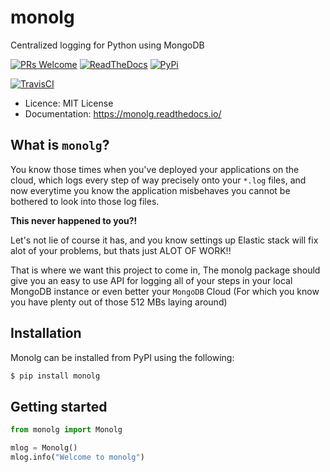 # monolg
Centralized logging for Python using MongoDB

[![PRs Welcome](https://img.shields.io/badge/PRs-welcome-brightgreen.svg?style=flat-square)](https://makeapullrequest.com) [![ReadTheDocs](https://readthedocs.org/projects/monolg/badge/?version=latest)](https://monolg.readthedocs.io/en/latest/?version=latest) [![PyPi](https://img.shields.io/pypi/v/monolg.svg)](https://pypi.python.org/pypi/monolg)

[![TravisCI](https://img.shields.io/travis/Mukhopadhyay/monolg.svg)](https://travis-ci.com/Mukhopadhyay/monolg)

+ Licence: MIT License
+ Documentation: https://monolg.readthedocs.io/

## What is `monolg`?
You know those times when you've deployed your applications on the cloud, which logs every step of way precisely onto your `*.log` files, and now everytime you know the application misbehaves you cannot be bothered to look into those log files.

**This never happened to you?!**

Let's not lie of course it has, and you know settings up Elastic stack will fix alot of your problems, but thats just ALOT OF WORK!!

That is where we want this project to come in, The monolg package should give you an easy to use API for logging all of your steps in your local MongoDB instance or even better your `MongoDB` Cloud (For which you know you have plenty out of those 512 MBs laying around)

## Installation

Monolg can be installed from PyPI using the following:

```bash
$ pip install monolg
```

## Getting started

```python
from monolg import Monolg

mlog = Monolg()
mlog.info("Welcome to monolg")
```
